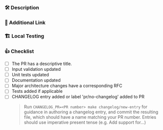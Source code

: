 ### :hammer_and_wrench:  Description

<!-- What changed?
<!-- Why was it changed? -->
<!-- How does it affect end-user behavior? -->

### :link:  Additional Link

<!-- Any additional link to understand the context of the change. -->

### :building_construction:  Local Testing

<!-- List steps to test your change on a local environment. -->

### :+1:  Checklist

- [ ] The PR has a descriptive title.
- [ ] Input validation updated
- [ ] Unit tests updated
- [ ] Documentation updated
- [ ] Major architecture changes have a corresponding RFC
- [ ] Tests added if applicable
- [ ] CHANGELOG entry added or label 'pr/no-changelog' added to PR
  > Run `CHANGELOG_PR=<PR number> make changelog/new-entry` for guidance
  > in authoring a changelog entry, and commit the resulting file, which should
  > have a name matching your PR number. Entries should use imperative present
  > tense (e.g. Add support for...)
